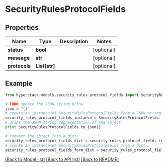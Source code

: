 # SecurityRulesProtocolFields


## Properties

Name | Type | Description | Notes
------------ | ------------- | ------------- | -------------
**status** | **bool** |  | [optional] 
**message** | **str** |  | [optional] 
**protocols** | **List[str]** |  | [optional] 

## Example

```python
from hyperstack.models.security_rules_protocol_fields import SecurityRulesProtocolFields

# TODO update the JSON string below
json = "{}"
# create an instance of SecurityRulesProtocolFields from a JSON string
security_rules_protocol_fields_instance = SecurityRulesProtocolFields.from_json(json)
# print the JSON string representation of the object
print SecurityRulesProtocolFields.to_json()

# convert the object into a dict
security_rules_protocol_fields_dict = security_rules_protocol_fields_instance.to_dict()
# create an instance of SecurityRulesProtocolFields from a dict
security_rules_protocol_fields_form_dict = security_rules_protocol_fields.from_dict(security_rules_protocol_fields_dict)
```
[[Back to Model list]](../README.md#documentation-for-models) [[Back to API list]](../README.md#documentation-for-api-endpoints) [[Back to README]](../README.md)


